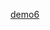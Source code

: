 [demo6](http://htmlpreview.github.io/?https://github.com/Cloving/Native-Javascript-demo/blob/master/demo6_%E5%89%8D%E4%B8%AD%E5%90%8E%E5%BA%8F%E9%81%8D%E5%8E%86/%E5%89%8D%E4%B8%AD%E5%90%8E%E9%81%8D%E5%8E%86.html)

